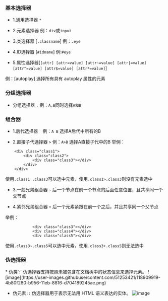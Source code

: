 <h3>基本选择器</h3>

* 1.通用选择器 `*` 

* 2.元素选择器 例：`div`或`input`

* 3.类选择器 [`.classname`] 例：`.eye`

* 4.ID选择器 [`#idname`] 例:`#eye`

* 5.属性选择器[`[attr] [attr=value] [attr~=value] [attr|=value] [attr^=value] [attr$=value] [attr*=value]`]

例：[autoplay] 选择所有具有 autoplay 属性的元素

<h3>分组选择器</h3>

* 分组选择器 `,` 例：`A,B`同时选择`A和B`

<h3>组合器</h3>

* 1.后代选择器  ` ` 例：`A B` 选择A后代中所有的B

* 2.直接子代选择器 `>` 例：`A>B` 选择A直接子代中的B
举例：
```
    <div class="class1">
        <div class="class2">
            <div class="class3"></div>
        </div>
    </div>
```
使用`.class1 .class3`可以选中元素，使用`.class1>.class3`则没有元素选中

* 3.一般兄弟组合器 `~` 后一个节点在前一个节点的后面任意位置，且共享同一个父节点

* 4.紧邻兄弟组合器 `+` 后一个元素紧跟在前一个之后，并且共享同一个父节点

举例：
```
            <div class="class3"></div>
            <div class="class4"></div>
            <div class="class5"></div>
```
使用`.class3~.class5`可以选中元素，使用`.class3+.class5`则无法选中

<h3>伪选择器</h3>
* 伪类`:` 伪选择器支持按照未被包含在文档树中的状态信息来选择元素。
![image](https://user-images.githubusercontent.com/51253421/118909919-4b80f280-b956-11eb-8816-d704189245ae.png)

* 伪元素`::` 伪选择器用于表示无法用 HTML 语义表达的实体。
![image](https://user-images.githubusercontent.com/51253421/118909994-69e6ee00-b956-11eb-9299-152d895a8f1a.png)
